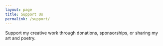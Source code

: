 ```yaml
---
layout: page
title: Support Us
permalink: /support/
---
```

Support my creative work through donations, sponsorships, or sharing my art and poetry.